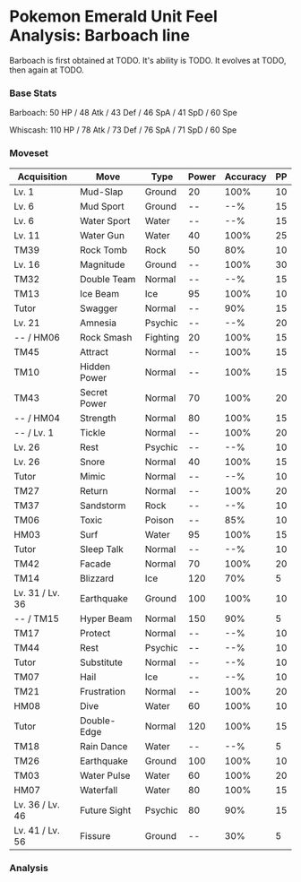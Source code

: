 # Pokemon Emerald Unit Feel Analysis: Barboach line

Barboach is first obtained at TODO. It's ability is TODO. It evolves at TODO, then again at TODO.

### Base Stats

Barboach: 50 HP / 48 Atk / 43 Def / 46 SpA / 41 SpD / 60 Spe

Whiscash: 110 HP / 78 Atk / 73 Def / 76 SpA / 71 SpD / 60 Spe

### Moveset

|Acquisition    |Move        |Type    |Power|Accuracy|PP |
|---            |---         |---     |---  |---     |---|
|Lv. 1          |Mud-Slap    |Ground  |20   |100%    |10 |
|Lv. 6          |Mud Sport   |Ground  |--   |--%     |15 |
|Lv. 6          |Water Sport |Water   |--   |--%     |15 |
|Lv. 11         |Water Gun   |Water   |40   |100%    |25 |
|TM39           |Rock Tomb   |Rock    |50   |80%     |10 |
|Lv. 16         |Magnitude   |Ground  |--   |100%    |30 |
|TM32           |Double Team |Normal  |--   |--%     |15 |
|TM13           |Ice Beam    |Ice     |95   |100%    |10 |
|Tutor          |Swagger     |Normal  |--   |90%     |15 |
|Lv. 21         |Amnesia     |Psychic |--   |--%     |20 |
|-- / HM06      |Rock Smash  |Fighting|20   |100%    |15 |
|TM45           |Attract     |Normal  |--   |100%    |15 |
|TM10           |Hidden Power|Normal  |--   |100%    |15 |
|TM43           |Secret Power|Normal  |70   |100%    |20 |
|-- / HM04      |Strength    |Normal  |80   |100%    |15 |
|-- / Lv. 1     |Tickle      |Normal  |--   |100%    |20 |
|Lv. 26         |Rest        |Psychic |--   |--%     |10 |
|Lv. 26         |Snore       |Normal  |40   |100%    |15 |
|Tutor          |Mimic       |Normal  |--   |--%     |10 |
|TM27           |Return      |Normal  |--   |100%    |20 |
|TM37           |Sandstorm   |Rock    |--   |--%     |10 |
|TM06           |Toxic       |Poison  |--   |85%     |10 |
|HM03           |Surf        |Water   |95   |100%    |15 |
|Tutor          |Sleep Talk  |Normal  |--   |--%     |10 |
|TM42           |Facade      |Normal  |70   |100%    |20 |
|TM14           |Blizzard    |Ice     |120  |70%     |5  |
|Lv. 31 / Lv. 36|Earthquake  |Ground  |100  |100%    |10 |
|-- / TM15      |Hyper Beam  |Normal  |150  |90%     |5  |
|TM17           |Protect     |Normal  |--   |--%     |10 |
|TM44           |Rest        |Psychic |--   |--%     |10 |
|Tutor          |Substitute  |Normal  |--   |--%     |10 |
|TM07           |Hail        |Ice     |--   |--%     |10 |
|TM21           |Frustration |Normal  |--   |100%    |20 |
|HM08           |Dive        |Water   |60   |100%    |10 |
|Tutor          |Double-Edge |Normal  |120  |100%    |15 |
|TM18           |Rain Dance  |Water   |--   |--%     |5  |
|TM26           |Earthquake  |Ground  |100  |100%    |10 |
|TM03           |Water Pulse |Water   |60   |100%    |20 |
|HM07           |Waterfall   |Water   |80   |100%    |15 |
|Lv. 36 / Lv. 46|Future Sight|Psychic |80   |90%     |15 |
|Lv. 41 / Lv. 56|Fissure     |Ground  |--   |30%     |5  |

### Analysis